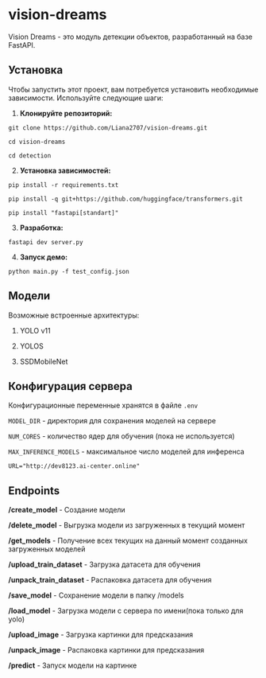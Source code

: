 # vision-dreams

Vision Dreams - это модуль детекции объектов, разработанный на базе FastAPI.

## Установка

Чтобы запустить этот проект, вам потребуется установить необходимые зависимости.  Используйте следующие шаги:


1. **Клонируйте репозиторий:**

`git clone https://github.com/Liana2707/vision-dreams.git`
    
`cd vision-dreams`

`cd detection`

2. **Установка зависимостей:**

`pip install -r requirements.txt`

`pip install -q git+https://github.com/huggingface/transformers.git`

`pip install "fastapi[standart]"`

3. **Разработка:**

`fastapi dev server.py`

4. **Запуск демо:**

`python main.py -f test_config.json`

## Модели

Возможные встроенные архитектуры: 

 1. YOLO v11

 2. YOLOS

 3. SSDMobileNet

 ## Конфигурация сервера

 Конфигурационные переменные хранятся в файле `.env`

 `MODEL_DIR` - директория для сохранения моделей на сервере

 `NUM_CORES` - количество ядер для обучения (пока не используется)

 `MAX_INFERENCE_MODELS` - максимальное число моделей для инференса

 `URL="http://dev8123.ai-center.online"`

 ## Endpoints
 
 **/create_model** - Создание модели

 **/delete_model** - Выгрузка модели из загруженных в текущий момент

 **/get_models** - Получение всех текущих на данный момент созданных загруженных моделей

 **/upload_train_dataset** - Загрузка датасета для обучения
       
 **/unpack_train_dataset** - Распаковка датасета для обучения
  
 **/save_model** - Сохранение модели в папку /models

 **/load_model** - Загрузка модели c сервера по имени(пока только для yolo)

 **/upload_image** - Загрузка картинки для предсказания

 **/unpack_image** - Распаковка картинки для предсказания

 **/predict** - Запуск модели на картинке
 
 









 
